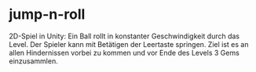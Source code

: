 # jump-n-roll
2D-Spiel in Unity: Ein Ball rollt in konstanter Geschwindigkeit durch das Level. Der Spieler kann mit Betätigen der Leertaste springen. Ziel ist es an allen Hindernissen vorbei zu kommen und vor Ende des Levels 3 Gems einzusammlen.
